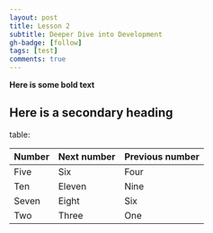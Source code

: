 ```yaml
---
layout: post
title: Lesson 2
subtitle: Deeper Dive into Development
gh-badge: [follow]
tags: [test]
comments: true
---
```



**Here is some bold text**

## Here is a secondary heading

table:

| Number | Next number | Previous number |
| :------ |:--- | :--- |
| Five | Six | Four |
| Ten | Eleven | Nine |
| Seven | Eight | Six |
| Two | Three | One |
